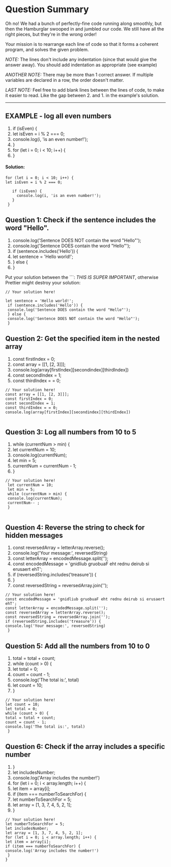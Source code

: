 # Question Summary

Oh no! We had a bunch of perfectly-fine code running along smoothly, but then
the Hamburglar swooped in and jumbled our code. We still have all the right
pieces, but they're in the wrong order!

Your mission is to rearrange each line of code so that it forms a coherent
program, and solves the given problem.

_NOTE:_ The lines don't include any indentation (since that would give the
answer away). You should add indentation as appropriate (see example)

_ANOTHER NOTE:_ There may be more than 1 correct answer. If multiple variables
are declared in a row, the order doesn't matter.

_LAST NOTE:_ Feel free to add blank lines between the lines of code, to make it
easier to read. Like the gap between 2. and 1. in the example's solution.

---

## EXAMPLE - log all even numbers

1. if (isEven) {
2. let isEven = i % 2 === 0;
3. console.log(i, 'is an even number!');
4. }
5. for (let i = 0; i < 10; i++) {
6. }

#### Solution:

```
for (let i = 0; i < 10; i++) {
let isEven = i % 2 === 0;

   if (isEven) {
     console.log(i, 'is an even number!');
   }
 }
```

## Question 1: Check if the sentence includes the word "Hello".

1. console.log('Sentence DOES NOT contain the word "Hello"');
2. console.log('Sentence DOES contain the word "Hello"');
3. if (sentence.includes('Hello')) {
4. let sentence = 'Hello world!';
5. } else {
6. }

Put your solution between the ```:
_THIS IS SUPER IMPORTANT_, otherwise Prettier might destroy your solution:

```
// Your solution here!

let sentence = 'Hello world!';
 if (sentence.includes('Hello')) {
 console.log('Sentence DOES contain the word "Hello"');
 } else {
 console.log('Sentence DOES NOT contain the word "Hello"');
 }
```

## Question 2: Get the specified item in the nested array

1. const firstIndex = 0;
2. const array = [[1, [2, 3]]];
3. console.log(array[firstIndex][secondindex][thirdIndex])
4. const secondIndex = 1;
5. const thirdIndex = = 0;

```
// Your solution here!
const array = [[1, [2, 3]]];
const firstIndex = 0;
const secondIndex = 1;
const thirdIndex = = 0;
console.log(array[firstIndex][secondindex][thirdIndex])


```

## Question 3: Log all numbers from 10 to 5

1. while (currentNum > min) {
2. let currentNum = 10;
3. console.log(currentNum);
4. let min = 5;
5. currentNum = currentNum - 1;
6. }

```
// Your solution here!
 let currentNum = 10;
 let min = 5;
 while (currentNum > min) {
 console.log(currentNum);
 currentNum-- ;
 }


```

## Question 4: Reverse the string to check for hidden messages

1. const reversedArray = letterArray.reverse();
2. console.log('Your message:', reversedString)
3. const letterArray = encodedMessage.split('');
4. const encodedMessage = 'gnidliub gruobuaF eht rednu deirub si erusaert ehT';
5. if (reversedString.includes('treasure')) {
6. }
7. const reversedString = reversedArray.join('');

```
// Your solution here!
const encodedMessage = 'gnidliub gruobuaF eht rednu deirub si erusaert ehT';
const letterArray = encodedMessage.split('');
const reversedArray = letterArray.reverse();
const reversedString = reversedArray.join('');
if (reversedString.includes('treasure')) {
console.log('Your message:', reversedString)
 }
```

## Question 5: Add all the numbers from 10 to 0

1. total = total + count;
2. while (count > 0) {
3. let total = 0;
4. count = count - 1;
5. console.log('The total is:', total)
6. let count = 10;
7. }

```
// Your solution here!
let count = 10;
let total = 0;
while (count > 0) {
total = total + count;
count = count - 1;
console.log('The total is:', total)
 }
```

## Question 6: Check if the array includes a specific number

1. }
2. let includesNumber;
3. console.log('Array includes the number!')
4. for (let i = 0; i < array.length; i++) {
5. let item = array[i];
6. if (item === numberToSearchFor) {
7. let numberToSearchFor = 5;
8. let array = [1, 3, 7, 4, 5, 2, 1];
9. }

```
// Your solution here!
let numberToSearchFor = 5;
let includesNumber;
let array = [1, 3, 7, 4, 5, 2, 1];
for (let i = 0; i < array.length; i++) {
let item = array[i];
if (item === numberToSearchFor) {
console.log('Array includes the number!')
 }
}
```
